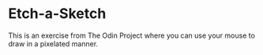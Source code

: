# Etch-a-Sketch

This is an exercise from The Odin Project where you can use your mouse
to draw in a pixelated manner.